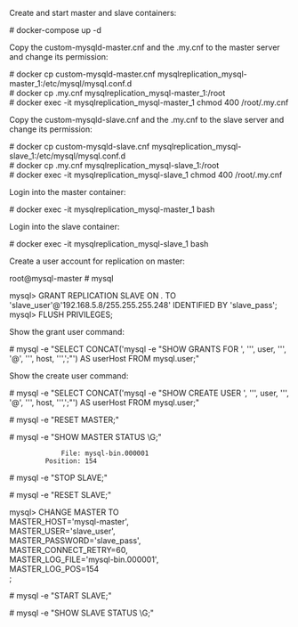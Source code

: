 Create and start master and slave containers:

\# docker-compose up -d

Copy the custom-mysqld-master.cnf and the .my.cnf to the master server and change its permission:

\# docker cp custom-mysqld-master.cnf mysqlreplication_mysql-master_1:/etc/mysql/mysql.conf.d<br>
\# docker cp .my.cnf mysqlreplication_mysql-master_1:/root<br>
\# docker exec -it mysqlreplication_mysql-master_1 chmod 400 /root/.my.cnf<br>

Copy the custom-mysqld-slave.cnf and the .my.cnf to the slave server and change its permission:

\# docker cp custom-mysqld-slave.cnf mysqlreplication_mysql-slave_1:/etc/mysql/mysql.conf.d<br>
\# docker cp .my.cnf mysqlreplication_mysql-slave_1:/root<br>
\# docker exec -it mysqlreplication_mysql-slave_1 chmod 400 /root/.my.cnf<br>

Login into the master container:

\# docker exec -it mysqlreplication_mysql-master_1 bash

Login into the slave container:

\# docker exec -it mysqlreplication_mysql-slave_1 bash

Create a user account for replication on master:

root@mysql-master # mysql

mysql> GRANT REPLICATION SLAVE ON *.* TO 'slave_user'@'192.168.5.8/255.255.255.248' IDENTIFIED BY 'slave_pass';<br>
mysql> FLUSH PRIVILEGES;<br>

Show the grant user command:

\# mysql -e "SELECT CONCAT('mysql -e \"SHOW GRANTS FOR ', '\'', user, '\'', '@', '\'', host, '\'',';\"') AS userHost FROM mysql.user;"

Show the create user command:

\# mysql -e "SELECT CONCAT('mysql -e \"SHOW CREATE USER ', '\'', user, '\'', '@', '\'', host, '\'',';\"') AS userHost FROM mysql.user;"


\# mysql -e "RESET MASTER;"

\# mysql -e "SHOW MASTER STATUS \G;"
```
             File: mysql-bin.000001
         Position: 154
```

\# mysql -e "STOP SLAVE;"

\# mysql -e "RESET SLAVE;"

mysql> CHANGE MASTER TO<br>
MASTER_HOST='mysql-master',<br>
MASTER_USER='slave_user',<br>
MASTER_PASSWORD='slave_pass',<br>
MASTER_CONNECT_RETRY=60,<br>
MASTER_LOG_FILE='mysql-bin.000001',<br>
MASTER_LOG_POS=154<br>
;<br>

\# mysql -e "START SLAVE;"

\# mysql -e "SHOW SLAVE STATUS \G;"
